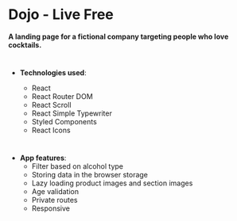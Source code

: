 # Dojo - Live Free

**A landing page for a fictional company targeting people who love cocktails.**

#

- **Technologies used**:

  - React
  - React Router DOM
  - React Scroll
  - React Simple Typewriter
  - Styled Components
  - React Icons

#

- **App features**:
  - Filter based on alcohol type
  - Storing data in the browser storage
  - Lazy loading product images and section images
  - Age validation
  - Private routes
  - Responsive
